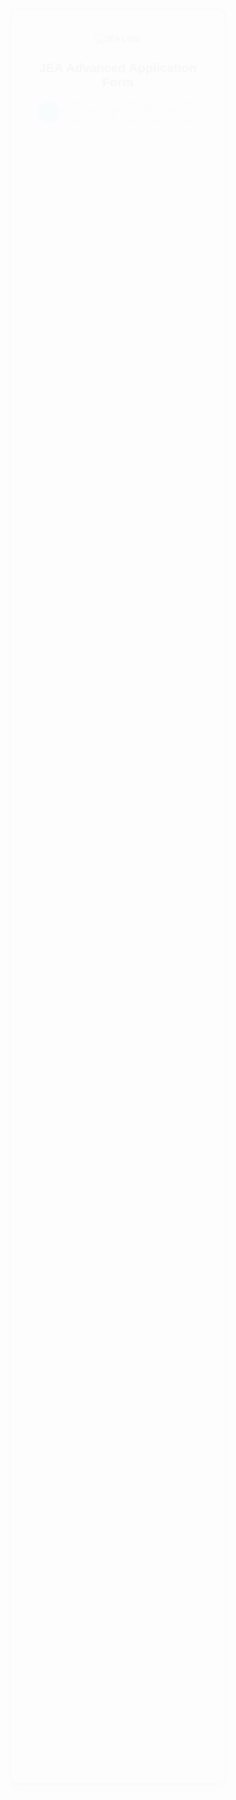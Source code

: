 <!DOCTYPE html>
<html lang="en">
  <!DOCTYPE html>
<html lang="en">
<head>
  <meta charset="UTF-8" />
  <title>JEA Student Application Form</title>
  <!-- Other links and scripts here (Google Fonts, jsPDF, etc.) -->

  <!-- Place the success screen CSS here -->
  <style>
    /* Success Screen Styles */
    #successContainer {
      display: none;
      width: 100%;
      min-height: 100vh;
      background: linear-gradient(135deg, #87CEFA, #00BFFF);
      color: #fff;
      text-align: center;
      padding: 60px 20px;
      box-sizing: border-box;
    }
    #successContainer h2 {
      font-size: 2.5rem;
      margin-bottom: 20px;
      color: #fff;
    }
    #successContainer p {
      font-size: 1.2rem;
      margin-bottom: 30px;
      max-width: 600px;
      margin-left: auto;
      margin-right: auto;
    }
    #confettiCanvas {
      /* If you want a dedicated canvas area for confetti, define it here */
      width: 100%;
      height: 200px; /* Adjust as desired */
    }
    .success-buttons {
      margin-top: 20px;
    }
    .success-buttons button {
      background: #fff;
      color: #00BFFF;
      border: none;
      padding: 12px 30px;
      font-size: 1rem;
      border-radius: 6px;
      cursor: pointer;
      margin: 0 10px;
      transition: background 0.3s, color 0.3s;
    }
    .success-buttons button:hover {
      background: #00BFFF;
      color: #fff;
    }
  </style>
</head>
<body>
  <!-- Your existing multi-step form and successContainer elements here -->

  <!-- The rest of your code and scripts (multi-step logic, confetti, etc.) -->
</body>
</html>
  <style>
    /* Basic Reset */
    * { box-sizing: border-box; margin: 0; padding: 0; }
    /* Background */
    body {
      font-family: 'Poppins', sans-serif;
      background: url("hd-educational-background.jpg") no-repeat center center fixed;
      background-size: cover;
      color: #333;
    }
    /* Main Form Container */
    .form-container {
      background: rgba(255, 255, 255, 0.95);
      border: 3px solid #87CEFA;
      border-radius: 15px;
      width: 90%;
      max-width: 700px;
      padding: 40px;
      margin: 40px auto;
      box-shadow: 0 10px 20px rgba(0,0,0,0.3);
      animation: fadeIn 1s ease;
      position: relative;
      z-index: 10;
    }
    @keyframes fadeIn {
      from { opacity: 0; transform: scale(0.95); }
      to { opacity: 1; transform: scale(1); }
    }
    /* Logo */
    .logo { text-align: center; margin-bottom: 10px; }
    .logo img { max-width: 150px; }
    h2 { text-align: center; margin-bottom: 20px; color: #444; }
    /* Progress Bar */
    .progress-bar {
      display: flex;
      margin-bottom: 30px;
      counter-reset: step;
      justify-content: space-around;
    }
    .progress-step {
      flex: 1;
      position: relative;
      text-align: center;
      font-size: 12px;
      color: #aaa;
    }
    .progress-step::before {
      content: counter(step);
      counter-increment: step;
      width: 30px;
      height: 30px;
      line-height: 30px;
      border: 3px solid #ccc;
      display: block;
      text-align: center;
      margin: 0 auto 10px;
      border-radius: 50%;
      background-color: #fff;
    }
    .progress-step::after {
      content: '';
      position: absolute;
      width: 100%;
      height: 3px;
      background: #ccc;
      top: 15px;
      left: -50%;
      z-index: -1;
    }
    .progress-step:first-child::after { display: none; }
    .progress-step-active { color: #87CEFA; }
    .progress-step-active::before {
      border-color: #87CEFA;
      background-color: #87CEFA;
      color: #fff;
    }
    .progress-step-active::after { background-color: #87CEFA; }
    /* Form Steps */
    form { position: relative; }
    .form-step { display: none; animation: slideIn 0.5s ease forwards; }
    .form-step-active { display: block; }
    @keyframes slideIn {
      from { opacity: 0; transform: translateX(50px); }
      to { opacity: 1; transform: translateX(0); }
    }
    .input-group { margin-bottom: 15px; }
    .input-group label {
      display: block;
      margin-bottom: 5px;
      color: #555;
      font-weight: 600;
    }
    .input-group input,
    .input-group select,
    .input-group textarea {
      width: 100%;
      padding: 10px;
      border: 1px solid #ccc;
      border-radius: 4px;
    }
    .button-group {
      display: flex;
      justify-content: space-between;
      margin-top: 20px;
    }
    .button-group button {
      padding: 10px 20px;
      border: none;
      border-radius: 4px;
      background: #87CEFA;
      color: #fff;
      font-size: 16px;
      cursor: pointer;
      transition: background 0.3s ease;
    }
    .button-group button:hover { background: #00BFFF; }
    /* Package Cards */
    .package-card {
      border: 2px solid #ccc;
      border-radius: 8px;
      padding: 20px;
      text-align: center;
      cursor: pointer;
      transition: border 0.3s;
      margin-bottom: 15px;
      background: #fafafa;
    }
    .package-card.selected {
      transition: transform 0.3s ease, background-color 0.3s ease, border-color 0.3s ease;
    }
    .package-card:hover {
      transform: scale(1.05);
      border-color: #87CEFA;
      background-color: #e0f7ff;
    }
    /* Scheduling Styles */
    .schedule-header { margin-bottom: 15px; }
    .schedule-header p {
      font-size: 18px;
      margin-bottom: 5px;
      color: #333;
      font-weight: 600;
      display: flex;
      gap: 5px;
      align-items: center;
    }
    .schedule-header .label {
      color: #555;
      text-transform: uppercase;
      font-size: 14px;
      letter-spacing: 1px;
      font-weight: 500;
    }
    #scheduleContainer { margin-bottom: 20px; }
    .schedule-entry {
      background: #f0f9ff;
      border: 2px solid #87CEFA;
      border-radius: 8px;
      padding: 20px;
      margin-bottom: 15px;
      box-shadow: 0 4px 8px rgba(0,0,0,0.1);
      transition: transform 0.2s ease;
    }
    .schedule-entry:hover { transform: translateY(-2px); }
    .schedule-entry label {
      display: block;
      margin-bottom: 8px;
      font-weight: 600;
      color: #333;
    }
    .schedule-entry select,
    .schedule-entry input[type="number"] {
      width: 100%;
      padding: 8px;
      margin-top: 5px;
      margin-bottom: 10px;
      border: 1px solid #87CEFA;
      border-radius: 4px;
      background: #fff;
      font-size: 14px;
      color: #333;
      transition: border-color 0.3s ease;
    }
    .schedule-entry select:focus,
    .schedule-entry input[type="number"]:focus {
      outline: none;
      border-color: #00BFFF;
    }
    .schedule-entry button {
      background: #e74c3c;
      color: #fff;
      border: none;
      border-radius: 4px;
      padding: 6px 10px;
      cursor: pointer;
      transition: background 0.3s ease;
      font-size: 14px;
    }
    .schedule-entry button:hover { background: #c0392b; }
    .schedule-summary {
      margin-top: 20px;
      padding: 15px;
      background-color: #eef;
      border-radius: 6px;
      font-size: 14px;
      color: #333;
      line-height: 1.6;
    }
    /* Download PDF Button */
    .download-pdf-container {
      text-align: center;
      margin-top: 20px;
    }
    .download-pdf-container button {
      background: #87CEFA;
      border: none;
      color: #fff;
      padding: 12px 30px;
      border-radius: 4px;
      font-size: 16px;
      cursor: pointer;
      transition: background 0.3s ease, transform 0.2s ease;
    }
    .download-pdf-container button:hover {
      background: #00BFFF;
      transform: translateY(-2px);
    }
    /* Table Styling in Final Summary */
    table.schedule-table {
      width: 100%;
      border-collapse: collapse;
      margin-top: 10px;
      font-size: 14px;
    }
    table.schedule-table thead {
      background: #87CEFA;
      color: #fff;
    }
    table.schedule-table th,
    table.schedule-table td {
      border: 1px solid #ccc;
      padding: 8px;
      text-align: center;
    }
    table.schedule-table tbody tr:nth-child(even) {
      background: #f9f9f9;
    }
    /* Custom "Add a Day" Button */
    #addSchedule {
      display: inline-block;
      background: #87CEFA;
      color: #fff;
      padding: 12px 30px;
      font-size: 16px;
      font-weight: 600;
      border: none;
      border-radius: 6px;
      cursor: pointer;
      transition: background 0.3s ease, transform 0.2s ease;
      margin-bottom: 20px;
    }
    #addSchedule:hover {
      background: #00BFFF;
      transform: translateY(-2px);
    }
    /* Step 5: Review & Submit Styling */
    #step-5 h3 {
      margin-bottom: 15px;
      font-size: 20px;
      color: #444;
    }
    #finalSummary { margin-bottom: 20px; }

    /* Step 2: Center Previous Button and remove Next button */
    #step-2 .button-group {
      display: flex;
      justify-content: center;
    }
    #step-2 .btn-prev {
      margin: 0 auto;
    }
    #step-2 .btn-next {
      display: none;
    }

    /* ---------- Payment Container ---------- */
    .payment-container {
      background: #fff;
      max-width: 900px;
      width: 100%;
      border-radius: 12px;
      overflow: hidden;
      box-shadow: 0 8px 20px rgba(0, 0, 0, 0.1);
      display: flex;
      flex-wrap: wrap;
      margin: 20px auto;
      animation: fadeIn 0.8s ease;
    }
    @keyframes fadeIn {
      from { opacity: 0; transform: scale(0.95); }
      to   { opacity: 1; transform: scale(1); }
    }
    /* ---------- Left Side: Amount Display ---------- */
    .amount-display {
      flex: 1;
      padding: 30px;
      background: linear-gradient(135deg, #87CEFA, #005f99);
      color: #fff;
      display: flex;
      align-items: center;
      justify-content: center;
      flex-direction: column;
      text-align: center;
    }
    .amount-display h2 {
      font-size: 2rem;
      margin-bottom: 10px;
    }
    /* ---------- Right Side: Payment Card/Form ---------- */
    .payment-card {
      flex: 2;
      padding: 30px;
      display: flex;
      flex-direction: column;
      justify-content: center;
    }
    .payment-card h3 {
      text-align: center;
      margin-bottom: 20px;
      font-size: 1.5rem;
      color: #333;
    }
    /* ---------- Form Groups & Labels ---------- */
    .form-group {
      margin-bottom: 20px;
    }
    .form-label {
      display: block;
      margin-bottom: 8px;
      font-weight: 600;
      color: #444;
    }
    /* ---------- Card Input Wrapper ---------- */
    .card-input-wrapper {
      position: relative;
    }
    .card-input-wrapper input {
      width: 100%;
      padding: 12px 40px 12px 12px;
      border: 1px solid #ccc;
      border-radius: 8px;
      font-size: 1rem;
      transition: border-color 0.3s ease, box-shadow 0.3s ease;
    }
    .card-input-wrapper input:focus {
      border-color: #87CEFA;
      box-shadow: 0 0 5px rgba(135, 206, 250, 0.5);
    }
    /* ---------- Card Brand Icon ---------- */
    .card-brand-icon {
      position: absolute;
      right: 10px;
      top: 50%;
      transform: translateY(-50%);
      display: flex;
      gap: 4px;
    }
    .card-brand-icon .circle {
      width: 12px;
      height: 12px;
      border-radius: 50%;
      background-color: #87CEFA;
    }
    /* ---------- Flex Row for Expiry and CVV ---------- */
    .flex-row {
      display: flex;
      gap: 10px;
    }
    .flex-row > * {
      flex: 1;
    }
    .flex-row select,
    .flex-row input[type="password"] {
      padding: 12px;
      border: 1px solid #ccc;
      border-radius: 8px;
      font-size: 1rem;
      transition: border-color 0.3s ease, box-shadow 0.3s ease;
    }
    .flex-row select:focus,
    .flex-row input[type="password"]:focus {
      border-color: #87CEFA;
      box-shadow: 0 0 5px rgba(135, 206, 250, 0.5);
    }
    /* ---------- Pay Button ---------- */
    .pay-btn {
      width: 100%;
      background-color: #87CEFA;
      color: #fff;
      border: none;
      padding: 14px;
      border-radius: 8px;
      font-size: 1rem;
      font-weight: 600;
      cursor: pointer;
      transition: background 0.3s ease, transform 0.3s ease;
      margin-top: 10px;
    }
    .pay-btn:hover {
      background-color: #00BFFF;
      transform: translateY(-2px);
    }
    /* ---------- Alternative Payment Methods ---------- */
    .payment-methods {
      margin-top: 30px;
    }
    .payment-methods h3 {
      margin-bottom: 15px;
      font-size: 1.2rem;
      text-align: center;
      color: #333;
    }
    .methods {
      display: flex;
      gap: 15px;
      justify-content: center;
      flex-wrap: wrap;
    }
    .methods button {
      background: #fff;
      color: #333;
      border: 1px solid #ccc;
      padding: 10px 20px;
      border-radius: 8px;
      font-size: 0.9rem;
      cursor: pointer;
      transition: background 0.3s, transform 0.3s;
      display: flex;
      align-items: center;
      gap: 6px;
    }
    .methods button:hover {
      background: #f5f5f5;
      transform: translateY(-2px);
    }
    /* ---------- Previous Button Container ---------- */
    .btn-prev-container {
      text-align: center;
      width: 100%;
      margin: 20px 0;
    }
    .btn-prev {
      background: #87CEFA;
      color: #fff;
      border: none;
      padding: 10px 20px;
      border-radius: 6px;
      cursor: pointer;
      transition: background 0.3s ease, transform 0.3s ease;
    }
    .btn-prev:hover {
      background: #00BFFF;
      transform: translateY(-2px);
    }
    /* ---------- Responsive Adjustments ---------- */
    @media (max-width: 768px) {
      .payment-container {
        flex-direction: column;
      }
      .amount-display, .payment-card {
        padding: 20px;
      }
      .amount-display h2 {
        font-size: 1.8rem;
      }

    }
  </style>

<head>
  <meta charset="UTF-8" />
  <meta name="viewport" content="width=device-width, initial-scale=1" />
  <title>JEA Student Application Form</title>
  <!-- Google Fonts: Using Poppins -->
  <link href="https://fonts.googleapis.com/css2?family=Poppins:wght@400;600;700&display=swap" rel="stylesheet" />
  <!-- jsPDF and AutoTable libraries for PDF generation -->
  <script src="https://cdnjs.cloudflare.com/ajax/libs/jspdf/2.5.1/jspdf.umd.min.js"></script>
  <script src="https://cdnjs.cloudflare.com/ajax/libs/jspdf-autotable/3.5.23/jspdf.plugin.autotable.min.js"></script>
  <!-- Yoco SDK (use your public key in production) -->
  <script src="https://js.yoco.com/sdk/v1/yoco-sdk-web.js"></script>
  <!-- Canvas Confetti for celebration animation -->
  <script src="https://cdn.jsdelivr.net/npm/canvas-confetti@1.5.1/dist/confetti.browser.min.js"></script>
</head>
<body>
  <!-- Main multi-step form container -->
  <div class="form-container">
    <!-- Logo and Title -->
    <div class="logo">
      <img src="Screenshot 2025-03-31 at 10.19.45.png" alt="JEA Logo" />
    </div>
    <h2>JEA Advanced Application Form</h2>
    <!-- Progress Bar -->
    <div class="progress-bar">
      <div class="progress-step progress-step-active" data-title="Personal"></div>
      <div class="progress-step" data-title="Package"></div>
      <div class="progress-step" data-title="Schedule"></div>
      <div class="progress-step" data-title="Start Day"></div>
      <div class="progress-step" data-title="Review & Submit"></div>
      <div class="progress-step" data-title="Payment"></div>
    </div>
    <form id="multiStepForm">
      <!-- Step 1: Personal Details -->
      <div class="form-step form-step-active" id="step-1">
        <div class="input-group">
          <label for="email">Email:</label>
          <input type="email" id="email" name="email" placeholder="example@domain.com" required />
        </div>
        <div class="input-group">
          <label for="Gender">Student Gender:</label>
          <select id="Gender" name="Gender" required>
            <option value="" disabled selected>Select Gender</option>
            <option value="Male">Male</option>
            <option value="Female">Female</option>
          </select>
        </div>
        <div class="input-group">
          <label for="firstName">Student Name:</label>
          <input type="text" id="firstName" name="firstName" placeholder="John" required />
        </div>
        <div class="input-group">
          <label for="surname">Student Surname:</label>
          <input type="text" id="surname" name="surname" placeholder="Doe" required />
        </div>
        <div class="input-group">
          <label for="parentPhone">Parent Phone Number:</label>
          <input type="tel" id="parentPhone" name="parentPhone" placeholder="+27 123 456 789" required />
        </div>
        <div class="input-group">
          <label for="grade">Grade:</label>
          <input type="text" id="grade" name="grade" placeholder="10" required />
        </div>
        <div class="input-group">
          <label for="school">School:</label>
          <input type="text" id="school" name="school" placeholder="Your School Name" required />
        </div>
        
        <div class="button-group">
          <button type="button" class="btn-next">Next</button>
        </div>
      </div>
      
      <!-- Step 2: Package Selection -->
      <div class="form-step" id="step-2">
        <p>Please select a package:</p>
        <!-- 8 Hours Package (2 hours/week) -->
        <div class="package-card" data-package-id="pkg8hrs" data-hours="2" data-price="960" data-session-type="normal">
          <h3>8 Hours Package (Group Sessions)</h3>
          <p>R960</p>
          <p>Covers 2 hours/week</p>
        </div>
        <!-- 16 Hours Package (4 hours/week) -->
        <div class="package-card" data-package-id="pkg16hrs" data-hours="4" data-price="1500" data-session-type="normal">
          <h3>16 Hours Package(Group Sessions)</h3>
          <p>R1500</p>
          <p>Covers 4 hours/week</p>
        </div>
        <!-- Online Package (2 hours/week) -->
        <div class="package-card" data-package-id="pkgOnline2" data-hours="2" data-price="1200" data-session-type="normal">
          <h3>Online Package</h3>
          <p>R1200</p>
          <p> Covers 2 hours/week</p>
        </div>
        <!-- One on One Physical (2 hours/week) -->
        <div class="package-card" data-package-id="pkgPhysical2" data-hours="2" data-price="1600" data-session-type="physical">
          <h3>One on One (Physical)</h3>
          <p>R1600</p>
          <p>Covers 2 hours/week</p>
        </div>
        <!-- One on One Physical (4 hours/week) -->
        <div class="package-card" data-package-id="pkgPhysical4" data-hours="4" data-price="2950" data-session-type="physical">
          <h3>One on One (Physical)</h3>
          <p>R2950</p>
          <p>Covers 4 hours/week</p>
        </div>
        <input type="hidden" id="selectedPackageHours" name="selectedPackageHours" />
        <input type="hidden" id="selectedPackagePrice" name="selectedPackagePrice" />
        <div class="button-group">
          <button type="button" class="btn-prev">Previous</button>
          <button type="button" class="btn-next" id="toSchedule" disabled>Next</button>
        </div>
      </div>
      
      <!-- Step 3: Scheduling -->
      <div class="form-step" id="step-3">
        <div class="schedule-header">
          <p class="hours-text">
            <span class="label">Total Package Hours:</span>
            <span id="totalHours">0</span>
          </p>
          <p class="hours-text">
            <span class="label">Remaining Hours:</span>
            <span id="remainingHours">0</span>
          </p>
        </div>
        <div id="scheduleContainer">
          <!-- Schedule entries will appear here -->
        </div>
        <button type="button" id="addSchedule">Add a Day</button>
        <div class="schedule-summary" id="scheduleSummary">
          <!-- Schedule summary for the first week -->
        </div>
        <div class="button-group">
          <button type="button" class="btn-prev">Previous</button>
          <button type="button" class="btn-next" id="toStartDay" disabled>Next</button>
        </div>
      </div>
      
      <!-- Step 4: Starting Day -->
      <div class="form-step" id="step-4">
        <div class="input-group">
          <label for="startDay">Select Your Starting Day:</label>
          <input type="date" id="startDay" name="startDay" required />
        </div>
        <div class="button-group">
          <button type="button" class="btn-prev">Previous</button>
          <button type="button" class="btn-next">Next</button>
        </div>
      </div>
      
      <!-- Step 5: Review & Submit -->
      <div class="form-step" id="step-5">
        <h3>Review & Submit</h3>
        <p>Please review your application details before finishing.</p>
        <div id="finalSummary">
          <!-- Final summary info will appear here -->
        </div>
        <div class="download-pdf-container">
          <p>Would you like to download your schedule?</p>
          <button type="button" id="downloadPdfBtn">Download Schedule as PDF</button>
        </div>        
        <div class="button-group">
          <button type="button" class="btn-prev">Previous</button>
          <!-- Instead of proceeding to a payment step, this button triggers application success -->
          <button type="button" class="btn-next" id="submitApplicationBtn">Next</button>
        </div>
      </div>
    </form>
  </div>

  <!-- Success Screen (hidden by default) -->
  <div id="successContainer" style="display: none; text-align: center;">
    <h2>Application Successful!</h2>
    <p>
      We’ve sent your schedule to your email<br />
      Thank you for completing the JEA Application Form!
    </p>
    <div id="confettiCanvas"></div>
    <p>Would you like to submit another form?</p>
    <button id="newFormBtn">Yes</button>
    <button id="noFormBtn">No</button>
  </div>

  <!-- ----------------------- Script (JS Only, no CSS) ----------------------- -->
  <script>
    document.addEventListener("DOMContentLoaded", function() {
  
      /***********************
       * NEW SCHOOL DROPDOWN CODE
       ***********************/
      // (School dropdown code remains unchanged)
      const allSchools = [
        "Akasia Hoërskool",
        "Amandasig Secondary School",
        "Assumption Convent School",
        "Boys’ High School, Pretoria",
        "Central Secondary School",
        "Chalton Vos College",
        "Clapham High School",
        "Crawford College, Bryanston",
        "Crawford College, Sandton",
        "Curro Academy Soshanguve",
        "Curro Midrand High School",
        "Eagle Christian College",
        "Hartebeespoort High School",
        "Hercules High School",
        "Hillview High School",
        "Hoërskool Alberton",
        "Hoërskool Ben Vorster",
        "Hoërskool Die Anker",
        "Hoërskool Eldoraigne",
        "Hoërskool FH Odendaal",
        "Hoërskool Garsfontein",
        "Hoërskool Gerrit Maritz",
        "Hoërskool Jan van Riebeeck",
        "Hoërskool Kempton Park",
        "Hoërskool Menlopark",
        "Hoërskool Overkruin",
        "Hoërskool Sandton",
        "Hoërskool Waterkloof",
        "Learskool Rachel de Beer",
        "Midstream College High School",
        "Mohlarutse Secondary School",
        "North Angelos Independent School",
        "Northwood High School",
        "Pelotona Secondary School",
        "Prestige College",
        "Pretoria Boys High School",
        "Pretoria High School for Girls",
        "PTH High School",
        "Redhill High School",
        "Rosina Sedibane Modiba Sports School",
        "Soshanguve East Secondary School",
        "St. Alban’s College",
        "St. John’s College",
        "St. Stithians College",
        "The Glen High School",
        "Think Digital Academy",
        "Victory Christian Learning Centre",
        "Voortrekker Eeufees Secondary School",
        "Waterkloof Primary School",
        "Xanadu Private School"
      ];
      allSchools.sort((a, b) => a.localeCompare(b));
      
      const schoolInput = document.getElementById("school");
      const schoolDropdown = document.createElement("div");
      schoolDropdown.id = "schoolDropdown";
      schoolDropdown.className = "school-dropdown";
      schoolDropdown.style.display = "none";
      schoolDropdown.style.position = "absolute";
      schoolDropdown.style.top = "100%";
      schoolDropdown.style.left = "0";
      schoolDropdown.style.right = "0";
      schoolDropdown.style.background = "#fff";
      schoolDropdown.style.border = "1px solid #ccc";
      schoolDropdown.style.maxHeight = "200px";
      schoolDropdown.style.overflowY = "auto";
      schoolDropdown.style.zIndex = "1000";
      
      const schoolInputParent = schoolInput.parentNode;
      if (window.getComputedStyle(schoolInputParent).position === "static") {
        schoolInputParent.style.position = "relative";
      }
      schoolInputParent.appendChild(schoolDropdown);
      
      schoolInput.addEventListener("input", () => {
        const query = schoolInput.value.toLowerCase().trim();
        const filtered = allSchools.filter(school =>
          school.toLowerCase().includes(query)
        );
        const groupedHTML = buildGroupedSchoolsHTML(filtered);
        if (groupedHTML) {
          schoolDropdown.innerHTML = groupedHTML;
          schoolDropdown.style.display = "block";
        } else {
          schoolDropdown.innerHTML = "";
          schoolDropdown.style.display = "none";
        }
      });
      
      document.addEventListener("click", (e) => {
        if (e.target !== schoolInput && !schoolDropdown.contains(e.target)) {
          schoolDropdown.style.display = "none";
        }
      });
      
      function buildGroupedSchoolsHTML(schools) {
        if (schools.length === 0) {
          return `<div style="padding: 10px; font-style: italic;">No matches found. <strong>Other</strong></div>`;
        }
        const groups = {};
        schools.forEach(school => {
          const letter = school.charAt(0).toUpperCase();
          if (!groups[letter]) {
            groups[letter] = [];
          }
          groups[letter].push(school);
        });
        let html = "";
        const letters = Object.keys(groups).sort();
        letters.forEach(letter => {
          html += `<div style="padding: 8px; border-bottom: 1px solid #eee;">
                     <div style="font-weight: bold; margin-bottom: 4px;">${letter}</div>
                     <ul style="list-style: none; padding: 0; margin: 0;">`;
          groups[letter].forEach(school => {
            html += `<li class="school-option" data-school="${school}" style="padding: 4px 0; cursor: pointer;">${school}</li>`;
          });
          html += `</ul>
                   </div>`;
        });
        html += `<div style="padding: 8px;">
                   <div style="font-weight: bold; margin-bottom: 4px;">Other</div>
                   <ul style="list-style: none; padding: 0; margin: 0;">
                     <li class="school-option" data-school="Other" style="padding: 4px 0; cursor: pointer;">Other</li>
                   </ul>
                 </div>`;
        return html;
      }
      
      schoolDropdown.addEventListener("click", (e) => {
        const clicked = e.target.closest(".school-option");
        if (clicked) {
          const chosenSchool = clicked.getAttribute("data-school");
          schoolInput.value = chosenSchool;
          schoolDropdown.style.display = "none";
        }
      });
      
      /***********************
       * EXISTING CODE (MULTI-STEP FORM, PACKAGE SELECTION, ETC.)
       ***********************/
      
      const form = document.getElementById("multiStepForm");
      const formSteps = document.querySelectorAll(".form-step");
      const btnNext = document.querySelectorAll(".btn-next");
      const btnPrev = document.querySelectorAll(".btn-prev");
      const progressSteps = document.querySelectorAll(".progress-step");
      
      let currentStep = 0;
      let totalPackageHours = 0;
      let remainingHours = 0;
      let scheduleData = [];
      
      const dayNameToNumber = {
        "Monday": 1,
        "Tuesday": 2,
        "Wednesday": 3,
        "Thursday": 4,
        "Friday": 5,
        "Saturday": 6
      };
      
      btnNext.forEach(button => {
        button.addEventListener("click", () => {
          if (validateStep(currentStep)) {
            if (currentStep === 4) {
              processApplicationSuccess();
            } else {
              currentStep++;
              updateFormSteps();
              updateProgressBar();
              if (currentStep === 4) {
                updateFinalSummary();
              }
            }
          }
        });
      });
      
      btnPrev.forEach(button => {
        button.addEventListener("click", () => {
          // When leaving scheduling (Step 3) reset the "Add a Day" button
          if (currentStep === 2) {
            document.getElementById("addSchedule").disabled = false;
          }
          currentStep--;
          updateFormSteps();
          updateProgressBar();
        });
      });
      
      function updateFormSteps() {
        formSteps.forEach((formStep, index) => {
          formStep.classList.toggle("form-step-active", index === currentStep);
        });
      }
      
      function updateProgressBar() {
        progressSteps.forEach((progressStep, index) => {
          if (index <= currentStep) {
            progressStep.classList.add("progress-step-active");
          } else {
            progressStep.classList.remove("progress-step-active");
          }
        });
      }
      
      function validateStep(stepIndex) {
        const currentFormStep = formSteps[stepIndex];
        const inputs = currentFormStep.querySelectorAll("input, select, textarea");
        for (let input of inputs) {
          if (!input.checkValidity()) {
            input.reportValidity();
            return false;
          }
        }
        return true;
      }
    
        /***********************
         * PACKAGE SELECTION (STEP 2)
         ***********************/
        let currentSelectedPackage = null;
        const packageCards = document.querySelectorAll(".package-card");
        packageCards.forEach(card => {
          card.addEventListener("click", () => {
            const rawPrice = card.getAttribute("data-price");
            const numericPrice = Number(rawPrice.replace(/[^0-9.]/g, ''));
            localStorage.setItem("packagePrice", numericPrice);
    
            const newPackageId = card.getAttribute("data-package-id") || card.getAttribute("data-hours");
            if (currentSelectedPackage === newPackageId) {
              currentStep = 2;
              updateFormSteps();
              updateProgressBar();
              return;
            }
    
            packageCards.forEach(c => c.classList.remove("selected"));
            card.classList.add("selected");
    
            totalPackageHours = parseInt(card.getAttribute("data-hours"));
            remainingHours = totalPackageHours;
            document.getElementById("totalHours").innerText = totalPackageHours;
            document.getElementById("remainingHours").innerText = remainingHours;
            document.getElementById("selectedPackageHours").value = totalPackageHours;
            document.getElementById("selectedPackagePrice").value = rawPrice;
            document.getElementById("toSchedule").disabled = false;
    
            document.getElementById("scheduleContainer").innerHTML = '';
            document.getElementById("scheduleSummary").innerHTML = '';
            scheduleData = [];
    
            currentSelectedPackage = newPackageId;
            currentStep = 2;
            updateFormSteps();
            updateProgressBar();
          });
        });
    
        /***********************
         * SCHEDULING (STEP 3)
         ***********************/
        // Initially enable "Add a Day"
        document.getElementById("addSchedule").disabled = false;
        
        // Function to check whether the "Add a Day" button should be enabled.
        // It is enabled only if there are fewer than 2 entries and the last entry (if exists)
        // is complete and valid (hours must be exactly 2 or 4).
       // Function to check if the "Add a Day" button should be enabled.
function checkAddDayButton() {
  const addDayButton = document.getElementById("addSchedule");
  // Filter out removed (null) entries
  const validEntries = scheduleData.filter(entry => entry !== null);
  
  // If no valid entries exist, enable the button.
  if (validEntries.length === 0) {
    addDayButton.disabled = false;
    return;
  }
  
  // If one valid entry exists, enable the button only if that entry is complete.
  if (validEntries.length === 1) {
    const entry = validEntries[0];
    if (entry.subject && entry.day && entry.time && (entry.hours === 2 || entry.hours === 4)) {
      addDayButton.disabled = false;
    } else {
      addDayButton.disabled = true;
    }
    return;
  }
  
  // If two or more valid entries exist, disable the button.
  if (validEntries.length >= 2) {
    addDayButton.disabled = true;
  }
}

// Function to remove a schedule entry and re-check the add day button.
function removeScheduleEntry(id) {
  const entryDiv = document.querySelector(`[data-entry-id="${id}"]`);
  if (entryDiv) {
    // Remove the entry visually and mark its slot as null.
    entryDiv.remove();
    scheduleData[id] = null;
    updateRemainingHours();
    updateScheduleSummary();
    // Re-check the "Add a Day" button.
    checkAddDayButton();
  }
}

        
        document.getElementById("addSchedule").addEventListener("click", () => {
          if (remainingHours <= 0) {
            alert("You've allocated all available hours.");
            return;
          }
          // Check maximum entries (2 allowed)
          if (scheduleData.filter(entry => entry !== null).length >= 2) {
            alert("You can only add two days.");
            return;
          }
          checkAddDayButton();
          if (document.getElementById("addSchedule").disabled) {
            alert("Please complete the current schedule entry with 2 or 4 hours before adding another day.");
            return;
          }
          addScheduleEntry();
          checkAddDayButton();
          document.getElementById("toStartDay").disabled = false;
        });
    
        function getPhysicalAllowedDays() {
          return ["Friday", "Saturday"];
        }
        function getPhysicalAllowedTimes(day) {
          if (day === "Friday") {
            return ["15:00", "17:00"];
          } else if (day === "Saturday") {
            return ["13:00", "15:00"];
          }
          return [];
        }
        function getSubjectAllowedDays(subject) {
          switch(subject) {
            case "Mathematics":
            case "Mathematics Literacy":
              return ["Monday", "Tuesday", "Saturday"];
            case "Physics":
              return ["Wednesday", "Thursday", "Saturday"];
            case "Afrikaans":
            case "English":
              return ["Monday", "Tuesday", "Saturday"];
            default:
              return [];
          }
        }
        function getSubjectAllowedTimes(subject, day) {
          if (day !== "Saturday") {
            return ["15:00", "17:00"];
          } else {
            if (subject === "Mathematics" || subject === "Mathematics Literacy") {
              return ["09:00", "11:00"];
            } else if (subject === "Physics" || subject === "Afrikaans" || subject === "English") {
              return ["11:00", "13:00"];
            }
          }
          return [];
        }
        function isPhysicalPackage() {
          const selectedCard = document.querySelector(".package-card.selected");
          if (!selectedCard) return false;
          return selectedCard.getAttribute("data-session-type") === "physical";
        }
        
        function addScheduleEntry() {
          const entryId = scheduleData.length;
          const scheduleContainer = document.getElementById("scheduleContainer");
          const entryDiv = document.createElement("div");
          entryDiv.classList.add("schedule-entry");
          entryDiv.setAttribute("data-entry-id", entryId);
          entryDiv.innerHTML = `
            <label>Select Subject:
              <select class="schedule-subject" required>
                <option value="">-- Choose Subject --</option>
                <option value="Mathematics">Mathematics</option>
                <option value="Mathematics Literacy">Mathematics Literacy</option>
                <option value="Physics">Physics</option>
                <option value="Afrikaans">Afrikaans</option>
                <option value="English">English</option>
              </select>
            </label>
            <label>Select Day:
              <select class="schedule-day" required>
                <option value="">-- Choose Subject First --</option>
              </select>
            </label>
            <label>Number of Hours (must be 2 or 4):
              <input type="number" class="schedule-hours" min="2" step="2" required>
            </label>
            <label>Select Start Time:
              <select class="schedule-time" required>
                <option value="">-- Choose Day First --</option>
              </select>
            </label>
            <button type="button" class="remove-btn">Remove</button>
          `;
          scheduleContainer.appendChild(entryDiv);
          
          // Add a new schedule entry object
          scheduleData.push({ subject: "", day: "", hours: 0, time: "" });
          
          const subjectSelect = entryDiv.querySelector(".schedule-subject");
          const daySelect = entryDiv.querySelector(".schedule-day");
          const hoursInput = entryDiv.querySelector(".schedule-hours");
          const timeSelect = entryDiv.querySelector(".schedule-time");
          const removeButton = entryDiv.querySelector(".remove-btn");
          
          subjectSelect.addEventListener("change", () => {
            scheduleData[entryId].subject = subjectSelect.value;
            // Reset day and time for a fresh start
            scheduleData[entryId].day = "";
            scheduleData[entryId].time = "";
            daySelect.innerHTML = '<option value="">-- Choose Day --</option>';
            timeSelect.innerHTML = '<option value="">-- Choose Day First --</option>';
            let allowedDays = [];
            if (isPhysicalPackage()) {
              allowedDays = getPhysicalAllowedDays();
            } else {
              allowedDays = getSubjectAllowedDays(subjectSelect.value);
            }
            allowedDays.forEach(d => {
              const opt = document.createElement("option");
              opt.value = d;
              opt.textContent = d;
              daySelect.appendChild(opt);
            });
            updateScheduleSummary();
            checkAddDayButton();
          });
          
          daySelect.addEventListener("change", () => {
            scheduleData[entryId].day = daySelect.value;
            scheduleData[entryId].time = "";
            timeSelect.innerHTML = '<option value="">-- Choose Time --</option>';
            let allowedTimes = [];
            if (isPhysicalPackage()) {
              allowedTimes = getPhysicalAllowedTimes(daySelect.value);
            } else {
              allowedTimes = getSubjectAllowedTimes(subjectSelect.value, daySelect.value);
            }
            // If another entry already uses the same day, filter out times already selected
            allowedTimes = allowedTimes.filter(timeOption => {
              return !scheduleData.some((entry, idx) => 
                idx !== entryId && entry && entry.day === daySelect.value && entry.time === timeOption
              );
            });
            allowedTimes.forEach(t => {
              const opt = document.createElement("option");
              opt.value = t;
              opt.textContent = t;
              timeSelect.appendChild(opt);
            });
            updateScheduleSummary();
            checkAddDayButton();
          });
          
          hoursInput.addEventListener("change", () => {
            let newVal = parseInt(hoursInput.value) || 0;
          
            // Validate hours must be exactly 2 or 4 (and not 0)
            if (newVal !== 2 && newVal !== 4) {
              alert("Hours must be exactly 2 or 4.");
              newVal = 0;
            }
            hoursInput.value = newVal;
            scheduleData[entryId].hours = newVal;
            updateRemainingHours();
            updateScheduleSummary();
            checkAddDayButton();
          });
          
          hoursInput.addEventListener("input", () => {
            let newVal = parseInt(hoursInput.value) || 0;
            if (newVal > remainingHours) {
              newVal = remainingHours;
            }
            hoursInput.value = newVal;
            scheduleData[entryId].hours = newVal;
            updateRemainingHours();
            updateScheduleSummary();
            checkAddDayButton();
          });
          
          timeSelect.addEventListener("change", () => {
            scheduleData[entryId].time = timeSelect.value;
            updateScheduleSummary();
            checkAddDayButton();
          });
          
          removeButton.addEventListener("click", () => {
            removeScheduleEntry(entryId);
            checkAddDayButton();
          });
        }
        
        function removeScheduleEntry(id) {
          const entryDiv = document.querySelector(`[data-entry-id="${id}"]`);
          if (entryDiv) {
            scheduleData[id].hours = 0;
            updateRemainingHours();
            entryDiv.remove();
            scheduleData[id] = null;
            updateScheduleSummary();
        
            // ✅ Check if all entries have been removed
            const hasEntriesLeft = scheduleData.some(entry => entry !== null && entry.hours > 0);
            
            // ✅ If nothing is left, allow the user to start over by enabling the button
            if (!hasEntriesLeft) {
              scheduleData = []; // clear scheduleData
              document.getElementById("addSchedule").disabled = false;
            }
        
            checkAddDayButton();
          }
        }
        
        
        function updateRemainingHours() {
          const allocated = scheduleData.reduce((sum, entry) => sum + (entry ? entry.hours : 0), 0);
          remainingHours = totalPackageHours - allocated;
          document.getElementById("remainingHours").innerText = remainingHours;
        }
        
        function updateScheduleSummary() {
          const summaryDiv = document.getElementById("scheduleSummary");
          const hasEntries = scheduleData.some(entry => entry && entry.subject && entry.day && entry.hours && entry.time);
        
          if (!hasEntries) {
            summaryDiv.innerHTML = "<strong>Schedule Summary (First Week):</strong><br>";
            return;
          }
        
          summaryDiv.innerHTML = "<strong>Schedule Summary (First Week):</strong><br>";
          scheduleData.forEach((entry, index) => {
            if (entry && entry.subject && entry.day && entry.hours && entry.time) {
              summaryDiv.innerHTML += `Entry ${index + 1}: ${entry.subject} on ${entry.day} for ${entry.hours} hour(s) starting at ${entry.time}<br>`;
            }
          });
        }
        
        
        /***********************
         * STEP 4: STARTING DAY LOGIC
         ***********************/
        const today = new Date();
        const isoToday = today.toISOString().split('T')[0];
        document.getElementById("startDay").min = isoToday;
        
        document.getElementById("startDay").addEventListener("change", function() {
          if (!this.value) return;
          const dateObj = new Date(this.value);
          const chosenDayNum = dateObj.getDay();
          const scheduledDays = getScheduledDayNumbers();
          if (!scheduledDays.has(chosenDayNum)) {
            alert("The chosen date does not match any scheduled day(s) in your schedule. Please pick a valid date.");
            this.value = "";
          }
        });
        
        function getScheduledDayNumbers() {
          const daySet = new Set();
          scheduleData.forEach((entry) => {
            if (entry && entry.day) {
              const dayNum = dayNameToNumber[entry.day];
              if (dayNum !== undefined) {
                daySet.add(dayNum);
              }
            }
          });
          return daySet;
        }
        
        /***********************
         * STEP 5: FINAL SUMMARY & PDF DOWNLOAD
         ***********************/
        function updateFinalSummary() {
          const summaryDiv = document.getElementById("finalSummary");
          const studentName = document.getElementById("firstName").value + " " + document.getElementById("surname").value;
          const grade = document.getElementById("grade").value;
          summaryDiv.innerHTML = `
            <h4>Student: ${studentName}</h4>
            <p>Grade: ${grade}</p>
            <h4>Review Your Application</h4>
          `;
          const email = document.getElementById("email").value;
          const parentPhone = document.getElementById("parentPhone").value;
          const school = document.getElementById("school").value;
          summaryDiv.innerHTML += `
            <p><strong>Email:</strong> ${email}</p>
            <p><strong>Parent Phone:</strong> ${parentPhone}</p>
            <p><strong>School:</strong> ${school}</p>
          `;
          const pkgHours = document.getElementById("selectedPackageHours").value;
          const pkgPrice = document.getElementById("selectedPackagePrice").value;
          summaryDiv.innerHTML += `<p><strong>Package:</strong> ${pkgHours} hour Package (R${pkgPrice})</p>`;
          summaryDiv.innerHTML += "<h4>Generated 4-Week Schedule:</h4>";
        
          const lessons = [];
          const startDay = document.getElementById("startDay").value;
          if (!startDay) return;
          const startDate = new Date(startDay);
          for (let week = 1; week <= 4; week++) {
            scheduleData.forEach(entry => {
              if (entry && entry.subject && entry.day && entry.hours && entry.time) {
                const targetDay = dayNameToNumber[entry.day];
                const startDayNumber = startDate.getDay();
                let offset = (targetDay - startDayNumber + 7) % 7;
                const lessonDate = new Date(startDate.getTime() + (offset + (week - 1) * 7) * 24 * 60 * 60 * 1000);
                lessons.push({
                  week: week,
                  subject: entry.subject,
                  day: entry.day,
                  lessonDate: lessonDate,
                  hours: entry.hours,
                  time: entry.time
                });
              }
            });
          }
          lessons.sort((a, b) => a.lessonDate - b.lessonDate);
        
          let tableHTML = `<table class="schedule-table">
                              <thead>
                                <tr>
                                  <th>Week</th>
                                  <th>Subject</th>
                                  <th>Day</th>
                                  <th>Date</th>
                                  <th>Hours</th>
                                  <th>Start Time</th>
                                </tr>
                              </thead>
                              <tbody>`;
          lessons.forEach(lesson => {
            const lessonDateStr = lesson.lessonDate.toISOString().split('T')[0];
            tableHTML += `<tr>
                            <td>Week ${lesson.week}</td>
                            <td>${lesson.subject}</td>
                            <td>${lesson.day}</td>
                            <td>${lessonDateStr}</td>
                            <td>${lesson.hours}</td>
                            <td>${lesson.time}</td>
                          </tr>`;
          });
          tableHTML += "</tbody></table>";
          summaryDiv.innerHTML += tableHTML;
          summaryDiv.innerHTML += `<p><strong>Starting Day:</strong> ${startDay}</p>`;
        }
        
        // PDF Download Functionality (Step 5)
        document.getElementById("downloadPdfBtn").addEventListener("click", downloadSchedulePDF);
        function downloadSchedulePDF() {
          try {
            console.log("downloadSchedulePDF called");
            const { jsPDF } = window.jspdf;
            if (!jsPDF) {
              console.error("jsPDF is not loaded.");
              return;
            }
            const doc = new jsPDF("p", "mm", "a4");
            const pageWidth = doc.internal.pageSize.getWidth();
            const pageHeight = doc.internal.pageSize.getHeight();
            console.log("PDF dimensions:", pageWidth, pageHeight);
        
            // Draw border around the page
            doc.setDrawColor(135, 206, 250);
            doc.setLineWidth(1);
            doc.rect(5, 5, pageWidth - 10, pageHeight - 10);
        
            // Add logo (replace with your actual Base64 string)
            const logoData = "data:image/png;base64,REPLACE_THIS_WITH_YOUR_BASE64_LOGO";
            try {
              doc.addImage(logoData, "PNG", 10, 10, 30, 30);
            } catch(e) {
              console.error("Error adding logo:", e);
            }
        
            // Add header texts
            const studentName = document.getElementById("firstName").value + " " + document.getElementById("surname").value;
            const grade = document.getElementById("grade").value;
            doc.setFont("helvetica", "bold");
            doc.setFontSize(14);
            doc.text(`Student: ${studentName}`, pageWidth / 2, 15, { align: "center" });
            doc.setFontSize(12);
            doc.setFont("helvetica", "normal");
            doc.text(`Grade: ${grade}`, pageWidth / 2, 25, { align: "center" });
        
            // Title
            doc.setFontSize(16);
            doc.setFont("helvetica", "bold");
            doc.text("JEA 4-Week Schedule", pageWidth / 2, 40, { align: "center" });
        
            // Build lessons array from scheduleData.
            // If scheduleData is empty, use fallback dummy data.
            const lessons = [];
            const startDayInput = document.getElementById("startDay").value;
            if (!startDayInput) {
              alert("No starting day selected. Using dummy starting day.");
            }
            const startDate = startDayInput ? new Date(startDayInput) : new Date();
            
            if (!scheduleData || scheduleData.filter(entry => entry !== null && entry.hours > 0).length === 0) {
              console.warn("No schedule data found. Using fallback dummy data.");
              // Create dummy data for one week
              lessons.push({
                week: 1,
                subject: "Mathematics",
                day: "Monday",
                lessonDate: new Date(startDate.getTime()),
                hours: 2,
                time: "15:00"
              });
              lessons.push({
                week: 1,
                subject: "Physics",
                day: "Tuesday",
                lessonDate: new Date(startDate.getTime() + 24 * 60 * 60 * 1000),
                hours: 2,
                time: "17:00"
              });
            } else {
              for (let week = 1; week <= 4; week++) {
                scheduleData.forEach(entry => {
                  if (entry && entry.subject && entry.day && entry.hours && entry.time) {
                    const targetDay = dayNameToNumber[entry.day];
                    const startDayNumber = startDate.getDay();
                    let offset = (targetDay - startDayNumber + 7) % 7;
                    const lessonDate = new Date(startDate.getTime() + (offset + (week - 1) * 7) * 24 * 60 * 60 * 1000);
                    lessons.push({
                      week: week,
                      subject: entry.subject,
                      day: entry.day,
                      lessonDate: lessonDate,
                      hours: entry.hours,
                      time: entry.time
                    });
                  }
                });
              }
            }
            lessons.sort((a, b) => a.lessonDate - b.lessonDate);
            console.log("Lessons array:", lessons);
        
            // Prepare table headers and body arrays
            const headers = [["Week", "Subject", "Day", "Date", "Hours", "Start Time"]];
            const body = lessons.map(lesson => {
              const lessonDateStr = lesson.lessonDate.toISOString().split("T")[0];
              return [
                "Week " + lesson.week,
                lesson.subject,
                lesson.day,
                lessonDateStr,
                lesson.hours.toString(),
                lesson.time
              ];
            });
        
            if (typeof doc.autoTable !== "function") {
              console.error("autoTable is not available. Please ensure jsPDF-AutoTable is loaded.");
              return;
            }
        
            doc.autoTable({
              head: headers,
              body: body,
              startY: 45,
              theme: "striped",
              headStyles: {
                fillColor: [135, 206, 250],
                textColor: [255, 255, 255],
                fontStyle: "bold"
              },
              margin: { left: 10, right: 10 }
            });
        
            // Add guidelines text below the table
            let finalY = doc.lastAutoTable ? doc.lastAutoTable.finalY + 15 : 80;
            doc.setFontSize(14);
            doc.setFont("helvetica", "bold");
            doc.setTextColor(135, 206, 250);
            doc.text("JEA Tutoring – Student Guidelines", pageWidth / 2, finalY, { align: "center" });
        
            finalY += 10;
            doc.setFontSize(11);
            doc.setFont("helvetica", "normal");
            doc.setTextColor(0, 0, 0);
            doc.setLineHeightFactor(1.4);
            const guidelines = [
              "• Be On Time – Arrive promptly and inform if late or absent.",
              "• Be Prepared – Bring all necessary materials.",
              "• Be Respectful – Treat tutors, staff, and peers with respect.",
              "• Be Honest – Do your own work.",
              "• Be Tidy – Keep your space clean.",
              "• Be Consistent – Regular attendance is key.",
              "• Be Safe – Follow safety guidelines.",
              "• Ask Questions – Stay engaged.",
              "• Keep Parents Informed – Progress reports are provided."
            ];
            guidelines.forEach((line, i) => {
              doc.text(line, pageWidth / 2, finalY + (i * 7), { align: "center" });
            });
        
            console.log("PDF generation complete. Saving PDF...");
            doc.save("JEA_Schedule.pdf");
          } catch (err) {
            console.error("Error in downloadSchedulePDF:", err);
          }
        }
    
        /***********************
         * APPLICATION SUCCESS & SAVE LOGIC
         ***********************/
        function processApplicationSuccess() {
          saveApplicationData();
          const applicantEmail = document.getElementById("email").value;
          sendEmailWithSchedule(applicantEmail);
          sendEmailWithSchedule("Je7academics@gmail.com");
          document.querySelector(".form-container").style.display = "none";
          document.getElementById("successContainer").style.display = "block";
          startConfetti();
        }
    
        function saveApplicationData() {
          const applicationData = {
            email: document.getElementById("email").value,
            firstName: document.getElementById("firstName").value,
            surname: document.getElementById("surname").value,
            parentPhone: document.getElementById("parentPhone").value,
            grade: document.getElementById("grade").value,
            school: document.getElementById("school").value,
            schedule: scheduleData,
            packagePrice: localStorage.getItem("packagePrice")
          };
          localStorage.setItem("latestApplication", JSON.stringify(applicationData));
          console.log("Application data saved:", applicationData);
        }
    
        function sendEmailWithSchedule(recipientEmail) {
          fetch("/send-email", {
            method: "POST",
            headers: { "Content-Type": "application/json" },
            body: JSON.stringify({
              to: recipientEmail,
              subject: "Your JEA Schedule",
              text: "Please find attached your schedule.",
            })
          })
          .then(res => res.json())
          .then(data => console.log("Email sent to:", recipientEmail))
          .catch(err => console.error("Error sending email:", err));
        }
    
        /***********************
         * CONFETTI ANIMATION
         ***********************/
        function startConfetti() {
          const duration = 5000;
          const animationEnd = Date.now() + duration;
          const defaults = { startVelocity: 30, spread: 360, ticks: 60, zIndex: 1000 };
          function randomInRange(min, max) {
            return Math.random() * (max - min) + min;
          }
          const interval = setInterval(function() {
            const timeLeft = animationEnd - Date.now();
            if (timeLeft <= 0) {
              return clearInterval(interval);
            }
            const particleCount = 50 * (timeLeft / duration);
            confetti(Object.assign({}, defaults, {
              particleCount,
              origin: { x: randomInRange(0, 1), y: Math.random() - 0.2 }
            }));
          }, 250);
        }
    
        /***********************
         * NEW FORM SUBMISSION PROMPT
         ***********************/
      
        document.getElementById("noFormBtn").addEventListener("click", () => {
          alert("Thank you for your application!");
        });

        function processApplicationSuccess() {
          // Save application data locally
          saveApplicationData();
          
          // Retrieve the latest application data (saved via saveApplicationData)
          const applicationData = JSON.parse(localStorage.getItem("latestApplication"));
          
          // Retrieve existing applications or create a new array if none exists
          let studentsInformation = JSON.parse(localStorage.getItem("studentsInformation")) || [];
          
          // Append the current application data
          studentsInformation.push(applicationData);
          
          // Save the updated array back to localStorage
          localStorage.setItem("studentsInformation", JSON.stringify(studentsInformation));
          
          // Optionally send email notifications
          const applicantEmail = document.getElementById("email").value;
          sendEmailWithSchedule(applicantEmail);
          sendEmailWithSchedule("Je7academics@gmail.com");
          
          // Hide the form, show the success screen, start confetti animation
          document.querySelector(".form-container").style.display = "none";
          document.getElementById("successContainer").style.display = "block";
          startConfetti();
      
        }
        
        
      }); // End of DOMContentLoaded
    </script>
    
